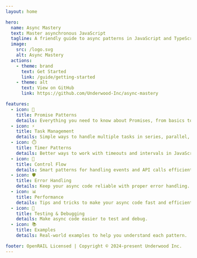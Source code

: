 ```yaml
---
layout: home

hero:
  name: Async Mastery
  text: Master asynchronous JavaScript
  tagline: A friendly guide to async patterns in JavaScript and TypeScript
  image:
    src: /logo.svg
    alt: Async Mastery
  actions:
    - theme: brand
      text: Get Started
      link: /guide/getting-started
    - theme: alt
      text: View on GitHub
      link: https://github.com/Underwood-Inc/async-mastery

features:
  - icon: 🚀
    title: Promise Patterns
    details: Everything you need to know about Promises, from basics to advanced patterns.
  - icon: ⚡
    title: Task Management
    details: Simple ways to handle multiple tasks in series, parallel, or racing.
  - icon: ⏱️
    title: Timer Patterns
    details: Better ways to work with timeouts and intervals in JavaScript.
  - icon: 🔄
    title: Control Flow
    details: Smart patterns for handling events and API calls efficiently.
  - icon: 🛡️
    title: Error Handling
    details: Keep your async code reliable with proper error handling.
  - icon: 📊
    title: Performance
    details: Tips and tricks to make your async code fast and efficient.
  - icon: 🧪
    title: Testing & Debugging
    details: Make async code easier to test and debug.
  - icon: 📚
    title: Examples
    details: Real-world examples to help you understand each pattern.

footer: OpenRAIL Licensed | Copyright © 2024-present Underwood Inc.
---
```


